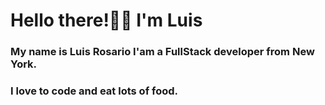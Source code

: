 # Hello there!👋🏽 I'm Luis

### My name is Luis Rosario I'am a FullStack developer from New York. 
### I love to code and eat lots of food. 
